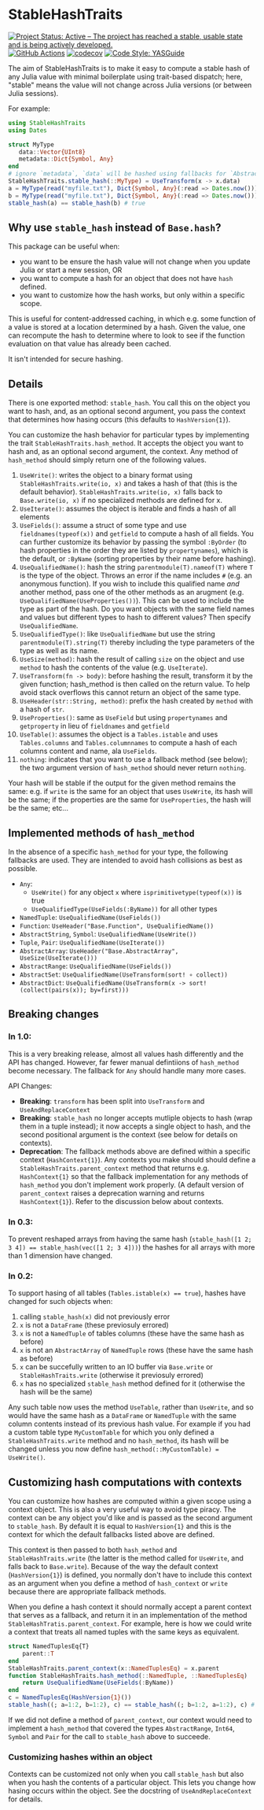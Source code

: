# StableHashTraits

[![Project Status: Active – The project has reached a stable, usable state and is being actively developed.](https://www.repostatus.org/badges/latest/active.svg)](https://www.repostatus.org/#active)
 [![GitHub Actions](https://github.com/beacon-biosignals/StableHashTraits.jl/workflows/CI/badge.svg)](https://github.com/beacon-biosignals/StableHashTraits.jl/actions/workflows/ci.yml)
 [![codecov](https://codecov.io/gh/beacon-biosignals/StableHashTraits.jl/branch/main/graph/badge.svg?token=4O1YO0GMNM)](https://codecov.io/gh/beacon-biosignals/StableHashTraits.jl)
[![Code Style: YASGuide](https://img.shields.io/badge/code%20style-yas-violet.svg)](https://github.com/jrevels/YASGu)


The aim of StableHashTraits is to make it easy to compute a stable hash of any Julia value
with minimal boilerplate using trait-based dispatch; here, "stable" means the value will not
change across Julia versions (or between Julia sessions). 

For example:

```julia
using StableHashTraits
using Dates

struct MyType
   data::Vector{UInt8}
   metadata::Dict{Symbol, Any}
end
# ignore `metadata`, `data` will be hashed using fallbacks for `AbstractArray` type
StableHashTraits.stable_hash(::MyType) = UseTransform(x -> x.data) 
a = MyType(read("myfile.txt"), Dict{Symbol, Any}(:read => Dates.now()))
b = MyType(read("myfile.txt"), Dict{Symbol, Any}(:read => Dates.now()))
stable_hash(a) == stable_hash(b) # true
```

## Why use `stable_hash` instead of `Base.hash`?

This package can be useful when:
- you want to be ensure the hash value will not change when you update Julia or start a new session, OR
- you want to compute a hash for an object that does not have `hash` defined. 
- you want to customize how the hash works, but only within a specific scope.

This is useful for content-addressed caching, in which e.g. some function of a value is stored at a location determined by a hash. Given the value, one can recompute the hash to determine where to look to see if the function evaluation on that value has already been cached.

It isn't intended for secure hashing.

## Details

There is one exported method: `stable_hash`. You call this on the object you want to hash, and, as an optional second argument, you pass the context that determines how hasing occurs (this defaults to `HashVersion{1}`).

You can customize the hash behavior for particular types by implementing the trait
`StableHashTraits.hash_method`. It accepts the object you want to hash and, as an optional second argument, the context. Any method of `hash_method` should simply return one of the following values.

1. `UseWrite()`: writes the object to a binary format using `StableHashTraits.write(io, x)`
    and takes a hash of that (this is the default behavior). `StableHashTraits.write(io, x)`
    falls back to `Base.write(io, x)` if no specialized methods are defined for x.
2. `UseIterate()`: assumes the object is iterable and finds a hash of all elements
3. `UseFields()`: assume a struct of some type and use `fieldnames(typeof(x))` and
   `getfield` to compute a hash of all fields. You can further customize its behavior by
   passing the symbol `:ByOrder` (to hash properties in the order they are listed by
   `propertynames`), which is the default, or `:ByName` (sorting properties by their name
   before hashing).
4. `UseQualifiedName()`: hash the string `parentmodule(T).nameof(T)` where `T` is
    the type of the object. Throws an error if the name includes `#` (e.g. an anonymous
    function). If you wish to include this qualified name *and* another method, pass one of
    the other methods as an arugment (e.g. `UseQualifiedName(UseProperties())`). This can be
    used to include the type as part of the hash. Do you want objects with the same field
    names and values but different types to hash to different values? Then specify
    `UseQualifiedName`.
5. `UseQualifiedType()`: like `UseQualifiedName` but use the string
   `parentmodule(T).string(T)` thereby including the type parameters of the type as well as
   its name.
6. `UseSize(method)`: hash the result of calling `size` on the object and use `method` to
    hash the contents of the value (e.g. `UseIterate`).
7. `UseTransform(fn -> body)`: before hashing the result, transform it by the given
   function; hash_method is then called on the return value. To help avoid stack overflows
   this cannot return an object of the same type.
8. `UseHeader(str::String, method)`: prefix the hash created by `method` with a hash of
   `str`.
9. `UseProperties()`: same as `UseField` but using `propertynames` and `getproperty` in lieu
   of `fieldnames` and `getfield`
10. `UseTable()`: assumes the object is a `Tables.istable` and uses `Tables.columns` and
   `Tables.columnnames` to compute a hash of each columns content and name, ala `UseFields`. 
10. `nothing`: indicates that you want to use a fallback method (see below); the two
   argument version of `hash_method` should never return `nothing`.

Your hash will be stable if the output for the given method remains the same: e.g. if
`write` is the same for an object that uses `UseWrite`, its hash will be the same; if the
properties are the same for `UseProperties`, the hash will be the same; etc...

## Implemented methods of `hash_method`

In the absence of a specific `hash_method` for your type, the following fallbacks
are used. They are intended to avoid hash collisions as best as possible.

- `Any`: 
    - `UseWrite()` for any object `x` where `isprimitivetype(typeof(x))` is true
    - `UseQualifiedType(UseFields(:ByName))` for all other types
- `NamedTuple`: `UseQualifiedName(UseFields())`
- `Function`: `UseHeader("Base.Function", UseQualifiedName())`
- `AbstractString`, `Symbol`: `UseQualifiedName(UseWrite())`
- `Tuple`, `Pair`: `UseQualifiedName(UseIterate())`
- `AbstractArray`: `UseHeader("Base.AbstractArray", UseSize(UseIterate()))`
- `AbstractRange`: `UseQualifiedName(UseFields())`
- `AbstractSet`: `UseQualifiedName(UseTransform(sort! ∘ collect))`
- `AbstractDict`: `UseQualifiedName(UseTransform(x -> sort!(collect(pairs(x)); by=first)))`

## Breaking changes

### In 1.0:

This is a very breaking release, almost all values hash differently and the API has changed.
However, far fewer manual defintiions of `hash_method` become necessary. The fallback for
`Any` should handle many more cases. 

API Changes:

- **Breaking**: `transform` has been split into `UseTransform` and `UseAndReplaceContext`
- **Breaking**: `stable_hash` no longer accepts mutliple objects to hash (wrap them in a
  tuple instead); it now accepts a single object to hash, and the second positional argument
  is the context (see below for details on contexts).
- **Deprecation**: The fallback methods above are defined within a specific context
  (`HashContext{1}`). Any contexts you make should should define a
  `StableHashTraits.parent_context` method that returns e.g. `HashContext{1}` so that the
  fallback implementation for any methods of `hash_method` you don't implement work
  properly. (A default version of `parent_context` raises a deprecation warning and returns
  `HashContext{1}`). Refer to the discussion below about contexts.

### In 0.3:

To prevent reshaped arrays from having the same hash (`stable_hash([1 2; 3 4]) ==
stable_hash(vec([1 2; 3 4]))`) the hashes for all arrays with more than 1 dimension have
changed.

### In 0.2:

To support hasing of all tables (`Tables.istable(x) == true`), hashes have changed for such
objects when:
   1. calling `stable_hash(x)` did not previously error
   1. `x` is not a `DataFrame` (these previosuly errored)
   2. `x` is not a `NamedTuple` of tables columns (these have the same hash as before)
   3. `x` is not an `AbstractArray` of `NamedTuple` rows (these have the same hash as before)
   4. `x` can be succefully written to an IO buffer via `Base.write` or
     `StableHashTraits.write` (otherwise it previosuly errored)
   5. `x` has no specialized `stable_hash` method defined for it (otherwise
   the hash will be the same)

Any such table now uses the method `UseTable`, rather than `UseWrite`, and so would have the
same hash as a `DataFrame` or `NamedTuple` with the same column contents instead of its
previous hash value. For example if you had a custom table type `MyCustomTable` for which
you only defined a `StableHashTraits.write` method and no `hash_method`, its hash will be
changed unless you now define `hash_method(::MyCustomTable) = UseWrite()`.

## Customizing hash computations with contexts

You can customize how hashes are computed within a given scope using a context object. This
is also a very useful way to avoid type piracy. The context can be any object you'd like and
is passed as the second argument to `stable_hash`. By default it is equal to
`HashVersion{1}` and this is the context for which the default fallbacks listed above are
defined.

This context is then passed to both `hash_method` and `StableHashTraits.write` (the latter
is the method called for `UseWrite`, and falls back to `Base.write`). Because of the way the
default context (`HashVersion{1}`) is defined, you normally don't have to include this
context as an argument when you define a method of `hash_context` or `write` because there
are appropriate fallback methods.

When you define a hash context it should normally accept a parent context that serves as a
fallback, and return it in an implementation of the method
`StableHashTratis.parent_context`. For example, here is how we could write a context that
treats all named tuples with the same keys as equivalent. 

```julia
struct NamedTuplesEq{T}
    parent::T
end
StableHashTraits.parent_context(x::NamedTuplesEq) = x.parent
function StableHashTraits.hash_method(::NamedTuple, ::NamedTuplesEq) 
    return UseQualifiedName(UseFields(:ByName))
end
c = NamedTuplesEq(HashVersion{1}())
stable_hash((; a=1:2, b=1:2), c) == stable_hash((; b=1:2, a=1:2), c) # true
```

If we did not define a method of `parent_context`, our context would need to implement a
`hash_method` that covered the types `AbstractRange`, `Int64`, `Symbol` and `Pair` for the
call to `stable_hash` above to succeede.

### Customizing hashes within an object

Contexts can be customized not only when you call `stable_hash` but also when you hash the
contents of a particular object. This lets you change how hasing occurs within the object.
See the docstring of `UseAndReplaceContext` for details. 
